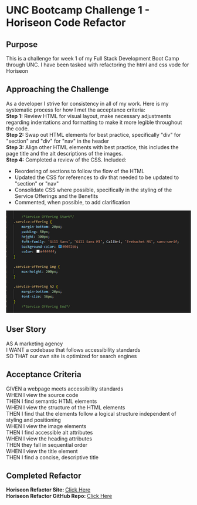 # UNC Bootcamp Challenge 1 - Horiseon Code Refactor

## Purpose
This is a challenge for week 1 of my Full Stack Development Boot Camp through UNC. I have been tasked with refactoring the html and css vode for Horiseon

## Approaching the Challenge
As a developer I strive for consistency in all of my work. Here is my systematic process for how I met the acceptance criteria:<br>
<strong>Step 1:</strong> Review HTML for visual layout, make necessary adjustments regarding indentations and formatting to make it more legible throughout the code.<br>
<strong>Step 2:</strong> Swap out HTML elements for best practice, specifically "div" for "section" and "div" for "nav" in the header<br>
<strong>Step 3:</strong> Align other HTML elements with best practice, this includes the page title and the alt descriptions of the images.<br>
<strong>Step 4:</strong> Completed a review of the CSS. Included:
    <ul>
        <li>
            Reordering of sections to follow the flow of the HTML
        </li>
        <li>
            Updated the CSS for references to div that needed to be updated to "section" or "nav"
        </li>
        <li>
            Consolidate CSS where possible, specifically in the styling of the Service Offerings and the Benefits
        </li>
        <li>
            Commented, when possible, to add clarification
        </li>
    </ul>

   ![Sample Code](/assets/images/readme-screencap.jpg)

## User Story
AS A marketing agency<br>
I WANT a codebase that follows accessibility standards<br>
SO THAT our own site is optimized for search engines<br>

## Acceptance Criteria
GIVEN a webpage meets accessibility standards<br>
WHEN I view the source code<br>
THEN I find semantic HTML elements<br>
WHEN I view the structure of the HTML elements<br>
THEN I find that the elements follow a logical structure independent of styling and positioning<br>
WHEN I view the image elements<br>
THEN I find accessible alt attributes<br>
WHEN I view the heading attributes<br>
THEN they fall in sequential order<br>
WHEN I view the title element<br>
THEN I find a concise, descriptive title<br>

## Completed Refactor
<strong>Horiseon Refactor Site: </strong><a href="https://gatorhatur.github.io/Horiseon-Refactor/">Click Here</a><br>
<strong>Horiseon Refactor GitHub Repo: </strong><a href="https://https://github.com/gatorhatur/Horiseon-Refactor">Click Here</a>